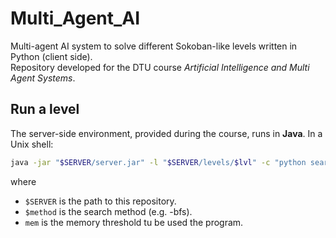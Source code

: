 # Multi_Agent_AI

Multi-agent AI system to solve different Sokoban-like levels written in Python (client side).  
Repository developed for the DTU course _Artificial Intelligence and Multi Agent Systems_.

## Run a level
The server-side environment, provided during the course, runs in **Java**. In a Unix shell:
```bash
java -jar "$SERVER/server.jar" -l "$SERVER/levels/$lvl" -c "python searchclient/searchclient.py $method --max-memory $mem" -g 150 -t 300
```

where
* `$SERVER` is the path to this repository.
* `$method` is the search method (e.g. -bfs).
* `mem` is the memory threshold tu be used the program.
